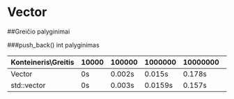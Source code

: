 # Vector

##Greičio palyginimai

###push_back() int palyginimas

| Konteineris\Greitis | 10000 | 100000 | 1000000 | 10000000 | 100000000 |
|---------------------|-------|--------|---------|----------|-----------|
| Vector              | 0s    | 0.002s | 0.015s  | 0.178s   | 1.49s     |
| std::vector         | 0s    | 0.003s | 0.0159s | 0.157s   | 1.37s     |
